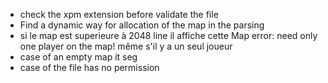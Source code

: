 - check the xpm extension before validate the file
- Find a dynamic way for allocation of the map in the parsing
- si le map est superieure à 2048 line il affiche cette Map error: need only one player on the map! même s'il y a un seul joueur
- case of an empty map it seg
- case of the file has no permission